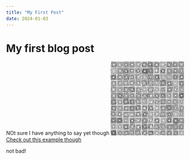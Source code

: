 ```yaml
---
title: "My First Post"
date: 2024-01-03
---
```

# My first blog post
NOt sure I have anything to say yet though
<img src="/images/veraMolnar.png" width="200">
[Check out this example though](https://cranbim.github.io/myCodingPortfolioTest/creativeCode/gen24-05-VeraMolnar/index.html)

not bad!
